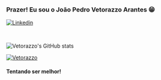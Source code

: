 ### Prazer! Eu sou o João Pedro Vetorazzo Arantes 😁


[![Linkedin](https://img.shields.io/badge/LinkedIn-0077B5?style=for-the-badge&logo=linkedin&logoColor=white)](https://www.linkedin.com/in/joão-pedro-vetorazzo-arantes-5409472b7/)

<br>

![Vetorazzo's GitHub stats]()

[![Vetorazzo](https://github-readme-stats.vercel.app/api/top-langs/?username=Vetorazzo&layout=donut&theme=dark)](https://github.com/Vetorazzo/github-readme-stats)

#### Tentando ser melhor!
